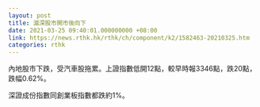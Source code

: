 ```yaml
---
layout: post
title: 滬深股市開市後向下
date: 2021-03-25 09:40:01.000000000 +08:00
link: https://news.rthk.hk/rthk/ch/component/k2/1582463-20210325.htm
categories: rthk
---
```


內地股市下跌，受汽車股拖累。上證指數低開12點，較早時報3346點，跌20點，跌幅0.62%。

深證成份指數同創業板指數都跌約1%。

